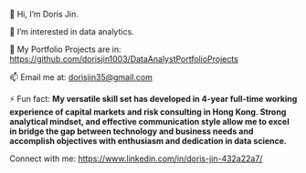 👋 Hi, I’m Doris Jin.

👀 I’m interested in data analytics.

🌱 My Portfolio Projects are in: https://github.com/dorisjin1003/DataAnalystPortfolioProjects

📫 Email me at: dorisjin35@gmail.com

⚡ Fun fact: **My versatile skill set has developed in 4-year full-time working experience of capital markets and risk consulting in Hong Kong. Strong analytical mindset, and effective communication style allow me to excel in bridge the gap between technology and business needs and accomplish objectives with enthusiasm and dedication in data science.**

Connect with me: https://www.linkedin.com/in/doris-jin-432a22a7/

